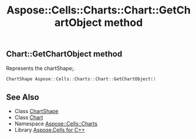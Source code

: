 ﻿---
title: Aspose::Cells::Charts::Chart::GetChartObject method
linktitle: GetChartObject
second_title: Aspose.Cells for C++ API Reference
description: 'Aspose::Cells::Charts::Chart::GetChartObject method. Represents the chartShape; in C++.'
type: docs
weight: 800
url: /cpp/aspose.cells.charts/chart/getchartobject/
---
## Chart::GetChartObject method


Represents the chartShape;.

```cpp
ChartShape Aspose::Cells::Charts::Chart::GetChartObject()
```

## See Also

* Class [ChartShape](../../../aspose.cells.drawing/chartshape/)
* Class [Chart](../)
* Namespace [Aspose::Cells::Charts](../../)
* Library [Aspose.Cells for C++](../../../)

